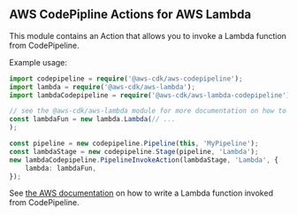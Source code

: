 ## AWS CodePipline Actions for AWS Lambda

This module contains an Action that allows you to invoke a Lambda function from CodePipeline.

Example usage:

```ts
import codepipeline = require('@aws-cdk/aws-codepipeline');
import lambda = require('@aws-cdk/aws-lambda');
import lambdaCodepipeline = require('@aws-cdk/aws-lambda-codepipeline');

// see the @aws-cdk/aws-lambda module for more documentation on how to create Lamda functions
const lambdaFun = new lambda.Lambda(// ...
);

const pipeline = new codepipeline.Pipeline(this, 'MyPipeline');
const lambdaStage = new codepipeline.Stage(pipeline, 'Lambda');
new lambdaCodepipeline.PipelineInvokeAction(lambdaStage, 'Lambda', {
    lambda: lambdaFun,
});
```

See [the AWS documentation](https://docs.aws.amazon.com/codepipeline/latest/userguide/actions-invoke-lambda-function.html)
on how to write a Lambda function invoked from CodePipeline.
